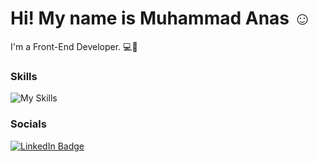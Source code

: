 Hi! My name is Muhammad Anas ☺️
========================================================================================================================================

I'm a Front-End Developer. 💻🚀
<br/>

### Skills

![My Skills](https://skillicons.dev/icons?i=html,css,javascript,react,bootstrap,tailwind)
<br/>

### Socials

<div id="badges">
  <a target="_blank" href="https://www.linkedin.com/in/imuhammadanas/">
    <img src="https://img.shields.io/badge/LinkedIn-blue?style=for-the-badge&logo=linkedin&logoColor=white" alt="LinkedIn Badge"/>
  </a>
</div>
